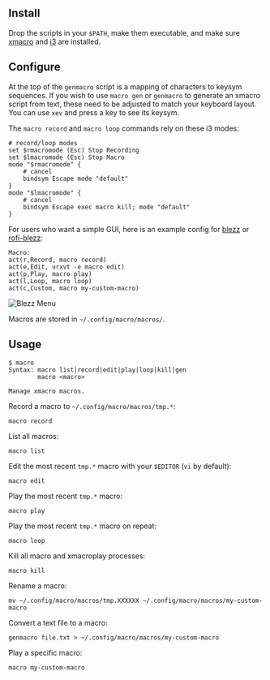 
## Install

Drop the scripts in your `$PATH`,
make them executable,
and make sure [xmacro](http://xmacro.sourceforge.net/)
and [i3](https://i3wm.org/) are installed.

## Configure

At the top of the `genmacro` script is a mapping of characters to keysym sequences.
If you wish to use `macro gen` or `genmacro` to generate an xmacro script from text,
these need to be adjusted to match your keyboard layout.
You can use `xev` and press a key to see its keysym.

The `macro record` and `macro loop` commands rely on these i3 modes:

    # record/loop modes
    set $rmacromode (Esc) Stop Recording
    set $lmacromode (Esc) Stop Macro
    mode "$rmacromode" {
        # cancel
        bindsym Escape mode "default"
    }
    mode "$lmacromode" {
        # cancel
        bindsym Escape exec macro kill; mode "default"
    }

For users who want a simple GUI,
here is an example config for [blezz](https://github.com/Blezzing/blezz)
or [rofi-blezz](https://github.com/davatorium/rofi-blezz):

    Macro:
    act(r,Record, macro record)
    act(e,Edit, urxvt -e macro edit)
    act(p,Play, macro play)
    act(l,Loop, macro loop)
    act(c,Custom, macro my-custom-macro)

![Blezz Menu](https://i.imgur.com/f7cxz0v.png)

Macros are stored in `~/.config/macro/macros/`.

## Usage

    $ macro
    Syntax: macro list|record|edit|play|loop|kill|gen
            macro <macro>
    
    Manage xmacro macros.

Record a macro to `~/.config/macro/macros/tmp.*`:

    macro record

List all macros:

    macro list

Edit the most recent `tmp.*` macro with your `$EDITOR` (`vi` by default):

    macro edit

Play the most recent `tmp.*` macro:

    macro play

Play the most recent `tmp.*` macro on repeat:

    macro loop

Kill all macro and xmacroplay processes:

    macro kill

Rename a macro:

    mv ~/.config/macro/macros/tmp.XXXXXX ~/.config/macro/macros/my-custom-macro

Convert a text file to a macro:

    genmacro file.txt > ~/.config/macro/macros/my-custom-macro

Play a specific macro:

    macro my-custom-macro

